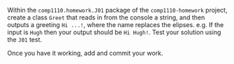 Within the `comp1110.homework.J01` package of the `comp1110-homework` project,
create a class `Greet` that reads in from the console a string, and then outputs
a greeting `Hi ...!`, where the name replaces the elipses. e.g. If the input
is `Hugh` then your output should be `Hi Hugh!`. Test your solution using
 the `J01` test.

 Once you have it working, add and commit your work.
